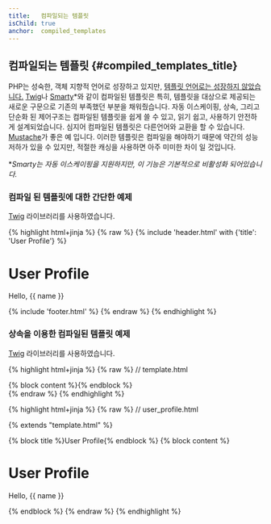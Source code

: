 ```yaml
---
title:   컴파일되는 템플릿
isChild: true
anchor:  compiled_templates
---
```


## 컴파일되는 템플릿 {#compiled_templates_title}

PHP는 성숙한, 객체 지향적 언어로 성장하고 있지만, [템플릿 언어로는 성장하지 않았습니다.][article_templating_engines]
[Twig]나 [Smarty]*와 같이 컴파일된 템플릿은 특히, 템플릿을 대상으로 제공되는 새로운 구문으로 기존의 부족했던 부분을
채워줬습니다. 자동 이스케이핑, 상속, 그리고 단순화 된 제어구조는 컴파일된 템플릿을 쉽게 쓸 수 있고, 읽기 쉽고,
사용하기 안전하게 설계되었습니다. 심지어 컴파일된 템플릿은 다른언어와 교환을 할 수 있습니다. [Mustache]가 좋은 예
입니다. 이러한 템플릿은 컴파일을 해야하기 때문에 약간의 성능저하가 있을 수 있지만, 적절한 캐싱을 사용하면 아주 미미한
차이 일 것입니다.

**Smarty는 자동 이스케이핑을 지원하지만, 이 기능은 기본적으로 비활성화 되어있습니다.*

### 컴파일 된 템플릿에 대한 간단한 예제

[Twig] 라이브러리를 사용하였습니다.

{% highlight html+jinja %}
{% raw %}
{% include 'header.html' with {'title': 'User Profile'} %}

<h1>User Profile</h1>
<p>Hello, {{ name }}</p>

{% include 'footer.html' %}
{% endraw %}
{% endhighlight %}

### 상속을 이용한 컴파일된 템플릿 예제

[Twig] 라이브러리를 사용하였습니다.

{% highlight html+jinja %}
{% raw %}
// template.html

<html>
<head>
    <title>{% block title %}{% endblock %}</title>
</head>
<body>

<main>
    {% block content %}{% endblock %}
</main>

</body>
</html>
{% endraw %}
{% endhighlight %}

{% highlight html+jinja %}
{% raw %}
// user_profile.html

{% extends "template.html" %}

{% block title %}User Profile{% endblock %}
{% block content %}
    <h1>User Profile</h1>
    <p>Hello, {{ name }}</p>
{% endblock %}
{% endraw %}
{% endhighlight %}


[article_templating_engines]: http://fabien.potencier.org/templating-engines-in-php.html
[Twig]: https://twig.symfony.com/
[Brainy]: https://github.com/box/brainy
[Smarty]: https://www.smarty.net/
[Mustache]: https://mustache.github.io/
